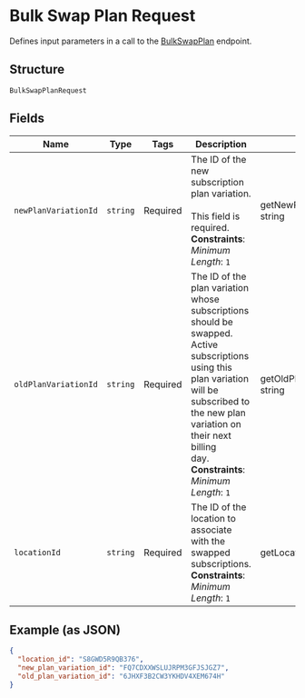 
# Bulk Swap Plan Request

Defines input parameters in a call to the
[BulkSwapPlan](../../doc/apis/subscriptions.md#bulk-swap-plan) endpoint.

## Structure

`BulkSwapPlanRequest`

## Fields

| Name | Type | Tags | Description | Getter | Setter |
|  --- | --- | --- | --- | --- | --- |
| `newPlanVariationId` | `string` | Required | The ID of the new subscription plan variation.<br><br>This field is required.<br>**Constraints**: *Minimum Length*: `1` | getNewPlanVariationId(): string | setNewPlanVariationId(string newPlanVariationId): void |
| `oldPlanVariationId` | `string` | Required | The ID of the plan variation whose subscriptions should be swapped. Active subscriptions<br>using this plan variation will be subscribed to the new plan variation on their next billing<br>day.<br>**Constraints**: *Minimum Length*: `1` | getOldPlanVariationId(): string | setOldPlanVariationId(string oldPlanVariationId): void |
| `locationId` | `string` | Required | The ID of the location to associate with the swapped subscriptions.<br>**Constraints**: *Minimum Length*: `1` | getLocationId(): string | setLocationId(string locationId): void |

## Example (as JSON)

```json
{
  "location_id": "S8GWD5R9QB376",
  "new_plan_variation_id": "FQ7CDXXWSLUJRPM3GFJSJGZ7",
  "old_plan_variation_id": "6JHXF3B2CW3YKHDV4XEM674H"
}
```

